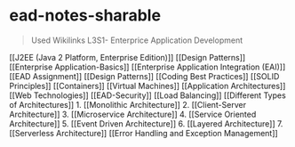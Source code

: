 # ead-notes-sharable
> Used Wikilinks
> L3S1- Enterprice Application Development 

[[J2EE (Java 2 Platform, Enterprise Edition)]]
[[Design Patterns]]
[[Enterprise Application-Basics]]
[[Enterprise Application Integration (EAI)]]
[[EAD Assignment]]
[[Design Patterns]]
[[Coding Best Practices]]
[[SOLID Principles]]
[[Containers]]
[[Virtual Machines]]
[[Application Architectures]]
[[Web Technologies]]
[[EAD-Security]]
[[Load Balancing]]
[[Different Types of Architectures]]
	1. [[Monolithic Architecture]]
	2. [[Client-Server Architecture]]
	3. [[Microservice Architecture]]
	4. [[Service Oriented Architecture]]
	5. [[Event Driven Architecture]]
	6. [[Layered Architecture]]
	7. [[Serverless Architecture]]
[[Error Handling and Exception Management]]
